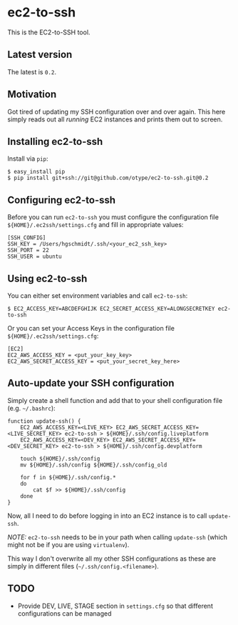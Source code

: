 # ec2-to-ssh

This is the EC2-to-SSH tool.

## Latest version

The latest is `0.2`.

## Motivation

Got tired of updating my SSH configuration over and over again. This here simply reads out all *running* EC2 instances
and prints them out to screen.

## Installing ec2-to-ssh

Install via `pip`:

	$ easy_install pip
	$ pip install git+ssh://git@github.com/otype/ec2-to-ssh.git@0.2

## Configuring ec2-to-ssh

Before you can run `ec2-to-ssh` you must configure the configuration file `${HOME}/.ec2ssh/settings.cfg` and fill
 in appropriate values:

    [SSH_CONFIG]
    SSH_KEY = /Users/hgschmidt/.ssh/<your_ec2_ssh_key>
    SSH_PORT = 22
    SSH_USER = ubuntu

## Using ec2-to-ssh

You can either set environment variables and call `ec2-to-ssh`:

	$ EC2_ACCESS_KEY=ABCDEFGHIJK EC2_SECRET_ACCESS_KEY=ALONGSECRETKEY ec2-to-ssh

Or you can set your Access Keys in the configuration file `${HOME}/.ec2ssh/settings.cfg`:

	[EC2]
    EC2_AWS_ACCESS_KEY = <put_your_key_key>
    EC2_AWS_SECRET_ACCESS_KEY = <put_your_secret_key_here>


## Auto-update your SSH configuration

Simply create a shell function and add that to your shell configuration file (e.g. `~/.bashrc`):

	function update-ssh() {
	    EC2_AWS_ACCESS_KEY=<LIVE_KEY> EC2_AWS_SECRET_ACCESS_KEY=<LIVE_SECRET_KEY> ec2-to-ssh > ${HOME}/.ssh/config.liveplatform
	    EC2_AWS_ACCESS_KEY=<DEV_KEY> EC2_AWS_SECRET_ACCESS_KEY=<DEV_SECRET_KEY> ec2-to-ssh > ${HOME}/.ssh/config.devplatform

	    touch ${HOME}/.ssh/config
	    mv ${HOME}/.ssh/config ${HOME}/.ssh/config_old

		for f in ${HOME}/.ssh/config.*
		do
	        cat $f >> ${HOME}/.ssh/config
	    done
	}

Now, all I need to do before logging in into an EC2 instance is to call `update-ssh`.

*NOTE:* `ec2-to-ssh` needs to be in your path when calling `update-ssh` (which might not be if you are using `virtualenv`).

This way I don't overwrite all my other SSH configurations as these are simply in different files (`~/.ssh/config.<filename>`).


## TODO

- Provide DEV, LIVE, STAGE section in `settings.cfg` so that different configurations can be managed